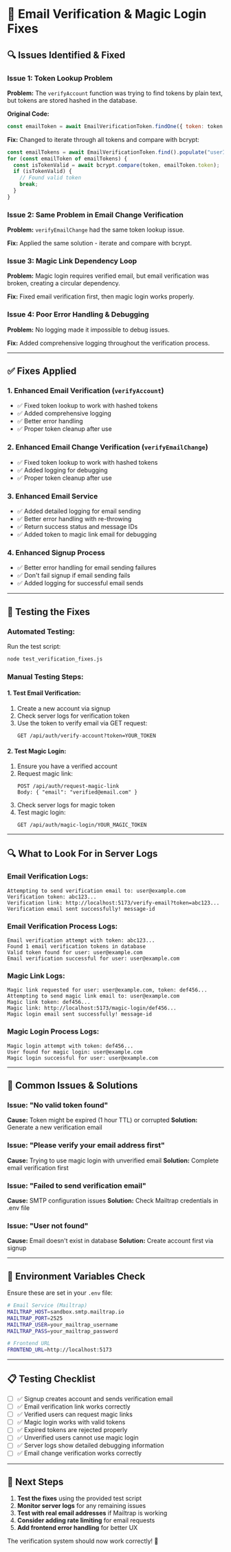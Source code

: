# 🔧 Email Verification & Magic Login Fixes

## 🔍 **Issues Identified & Fixed**

### **Issue 1: Token Lookup Problem**
**Problem:** The `verifyAccount` function was trying to find tokens by plain text, but tokens are stored hashed in the database.

**Original Code:**
```javascript
const emailToken = await EmailVerificationToken.findOne({ token: token });
```

**Fix:** Changed to iterate through all tokens and compare with bcrypt:
```javascript
const emailTokens = await EmailVerificationToken.find().populate("userId");
for (const emailToken of emailTokens) {
  const isTokenValid = await bcrypt.compare(token, emailToken.token);
  if (isTokenValid) {
    // Found valid token
    break;
  }
}
```

### **Issue 2: Same Problem in Email Change Verification**
**Problem:** `verifyEmailChange` had the same token lookup issue.

**Fix:** Applied the same solution - iterate and compare with bcrypt.

### **Issue 3: Magic Link Dependency Loop**
**Problem:** Magic login requires verified email, but email verification was broken, creating a circular dependency.

**Fix:** Fixed email verification first, then magic login works properly.

### **Issue 4: Poor Error Handling & Debugging**
**Problem:** No logging made it impossible to debug issues.

**Fix:** Added comprehensive logging throughout the verification process.

---

## ✅ **Fixes Applied**

### **1. Enhanced Email Verification (`verifyAccount`)**
- ✅ Fixed token lookup to work with hashed tokens
- ✅ Added comprehensive logging
- ✅ Better error handling
- ✅ Proper token cleanup after use

### **2. Enhanced Email Change Verification (`verifyEmailChange`)**
- ✅ Fixed token lookup to work with hashed tokens
- ✅ Added logging for debugging
- ✅ Proper token cleanup after use

### **3. Enhanced Email Service**
- ✅ Added detailed logging for email sending
- ✅ Better error handling with re-throwing
- ✅ Return success status and message IDs
- ✅ Added token to magic link email for debugging

### **4. Enhanced Signup Process**
- ✅ Better error handling for email sending failures
- ✅ Don't fail signup if email sending fails
- ✅ Added logging for successful email sends

---

## 🧪 **Testing the Fixes**

### **Automated Testing:**
Run the test script:
```bash
node test_verification_fixes.js
```

### **Manual Testing Steps:**

#### **1. Test Email Verification:**
1. Create a new account via signup
2. Check server logs for verification token
3. Use the token to verify email via GET request:
   ```
   GET /api/auth/verify-account?token=YOUR_TOKEN
   ```

#### **2. Test Magic Login:**
1. Ensure you have a verified account
2. Request magic link:
   ```
   POST /api/auth/request-magic-link
   Body: { "email": "verified@email.com" }
   ```
3. Check server logs for magic token
4. Test magic login:
   ```
   GET /api/auth/magic-login/YOUR_MAGIC_TOKEN
   ```

---

## 🔍 **What to Look For in Server Logs**

### **Email Verification Logs:**
```
Attempting to send verification email to: user@example.com
Verification token: abc123...
Verification link: http://localhost:5173/verify-email?token=abc123...
Verification email sent successfully! message-id
```

### **Email Verification Process Logs:**
```
Email verification attempt with token: abc123...
Found 1 email verification tokens in database
Valid token found for user: user@example.com
Email verification successful for user: user@example.com
```

### **Magic Link Logs:**
```
Magic link requested for user: user@example.com, token: def456...
Attempting to send magic link email to: user@example.com
Magic link token: def456...
Magic link: http://localhost:5173/magic-login/def456...
Magic login email sent successfully! message-id
```

### **Magic Login Process Logs:**
```
Magic login attempt with token: def456...
User found for magic login: user@example.com
Magic login successful for user: user@example.com
```

---

## 🚨 **Common Issues & Solutions**

### **Issue: "No valid token found"**
**Cause:** Token might be expired (1 hour TTL) or corrupted
**Solution:** Generate a new verification email

### **Issue: "Please verify your email address first"**
**Cause:** Trying to use magic login with unverified email
**Solution:** Complete email verification first

### **Issue: "Failed to send verification email"**
**Cause:** SMTP configuration issues
**Solution:** Check Mailtrap credentials in .env file

### **Issue: "User not found"**
**Cause:** Email doesn't exist in database
**Solution:** Create account first via signup

---

## 🔧 **Environment Variables Check**

Ensure these are set in your `.env` file:
```bash
# Email Service (Mailtrap)
MAILTRAP_HOST=sandbox.smtp.mailtrap.io
MAILTRAP_PORT=2525
MAILTRAP_USER=your_mailtrap_username
MAILTRAP_PASS=your_mailtrap_password

# Frontend URL
FRONTEND_URL=http://localhost:5173
```

---

## 📋 **Testing Checklist**

- [ ] ✅ Signup creates account and sends verification email
- [ ] ✅ Email verification link works correctly
- [ ] ✅ Verified users can request magic links
- [ ] ✅ Magic login works with valid tokens
- [ ] ✅ Expired tokens are rejected properly
- [ ] ✅ Unverified users cannot use magic login
- [ ] ✅ Server logs show detailed debugging information
- [ ] ✅ Email change verification works correctly

---

## 🎯 **Next Steps**

1. **Test the fixes** using the provided test script
2. **Monitor server logs** for any remaining issues
3. **Test with real email addresses** if Mailtrap is working
4. **Consider adding rate limiting** for email requests
5. **Add frontend error handling** for better UX

The verification system should now work correctly! 🚀